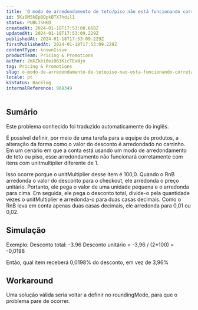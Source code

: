 ```yaml
---
title: 'O modo de arredondamento de teto/piso não está funcionando corretamente entre itens com multiplicador de unidade diferente de 1'
id: 5KzOM5kEp8QpkBTX7hdil1
status: PUBLISHED
createdAt: 2024-01-18T17:53:08.668Z
updatedAt: 2024-01-18T17:53:09.229Z
publishedAt: 2024-01-18T17:53:09.229Z
firstPublishedAt: 2024-01-18T17:53:09.229Z
contentType: knownIssue
productTeam: Pricing & Promotions
author: 2mXZkbi0oi061KicTExNjo
tag: Pricing & Promotions
slug: o-modo-de-arredondamento-de-tetopiso-nao-esta-funcionando-corretamente-entre-itens-com-multiplicador-de-unidade-diferente-de-1
locale: pt
kiStatus: Backlog
internalReference: 968349
---
```


## Sumário

<div class="alert alert-info">
  <p>Este problema conhecido foi traduzido automaticamente do inglês.</p>
</div>



É possível definir, por meio de uma tarefa para a equipe de produtos, a alteração da forma como o valor do desconto é arredondado no carrinho.
Em um cenário em que a conta está usando um modo de arredondamento de teto ou piso, esse arredondamento não funcionará corretamente com itens com unitmultiplier diferente de 1.

Isso ocorre porque o unitMultiplier desse item é 100,0. Quando o RnB arredonda o valor do desconto para o checkout, ele arredonda o preço unitário. Portanto, ele pega o valor de uma unidade pequena e o arredonda para cima. Em seguida, ele pega o desconto total, divide-o pela quantidade vezes o unitMultiplier e arredonda-o para duas casas decimais.
Como o RnB leva em conta apenas duas casas decimais, ele arredonda para 0,01 ou 0,02.

## Simulação



Exemplo:
Desconto total: -3.96
Desconto unitário = -3,96 / (2*100) = -0,0198

Então, qual item receberá 0,0198% do desconto, em vez de 3,96%

## Workaround



Uma solução válida seria voltar a definir no roundingMode, para que o problema pare de ocorrer.





